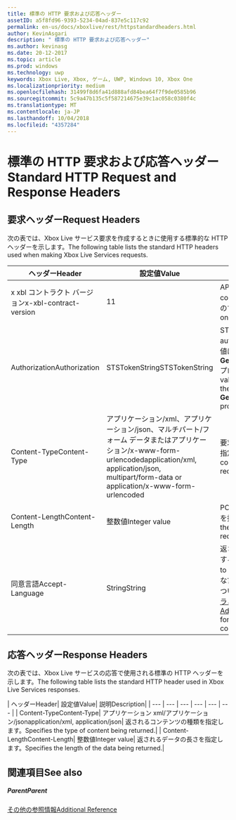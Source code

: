 ```yaml
---
title: 標準の HTTP 要求および応答ヘッダー
assetID: a5f8fd96-9393-5234-04ad-837e5c117c92
permalink: en-us/docs/xboxlive/rest/httpstandardheaders.html
author: KevinAsgari
description: " 標準の HTTP 要求および応答ヘッダー"
ms.author: kevinasg
ms.date: 20-12-2017
ms.topic: article
ms.prod: windows
ms.technology: uwp
keywords: Xbox Live, Xbox, ゲーム, UWP, Windows 10, Xbox One
ms.localizationpriority: medium
ms.openlocfilehash: 31499f8d6fa41d888afd84bea64f7f9de0585b96
ms.sourcegitcommit: 5c9a47b135c5f587214675e39c1ac058c0380f4c
ms.translationtype: MT
ms.contentlocale: ja-JP
ms.lasthandoff: 10/04/2018
ms.locfileid: "4357284"
---
```

# <a name="standard-http-request-and-response-headers"></a><span data-ttu-id="86491-104">標準の HTTP 要求および応答ヘッダー</span><span class="sxs-lookup"><span data-stu-id="86491-104">Standard HTTP Request and Response Headers</span></span>
 
<a id="ID4ES"></a>

 
## <a name="request-headers"></a><span data-ttu-id="86491-105">要求ヘッダー</span><span class="sxs-lookup"><span data-stu-id="86491-105">Request Headers</span></span>
 
<span data-ttu-id="86491-106">次の表では、Xbox Live サービス要求を作成するときに使用する標準的な HTTP ヘッダーを示します。</span><span class="sxs-lookup"><span data-stu-id="86491-106">The following table lists the standard HTTP headers used when making Xbox Live Services requests.</span></span>
 
| <span data-ttu-id="86491-107">ヘッダー</span><span class="sxs-lookup"><span data-stu-id="86491-107">Header</span></span>| <span data-ttu-id="86491-108">設定値</span><span class="sxs-lookup"><span data-stu-id="86491-108">Value</span></span>| <span data-ttu-id="86491-109">説明</span><span class="sxs-lookup"><span data-stu-id="86491-109">Description</span></span>| 
| --- | --- | --- | 
| <span data-ttu-id="86491-110">x xbl コントラクト バージョン</span><span class="sxs-lookup"><span data-stu-id="86491-110">x-xbl-contract-version</span></span>| <span data-ttu-id="86491-111">1</span><span class="sxs-lookup"><span data-stu-id="86491-111">1</span></span>| <span data-ttu-id="86491-112">API コントラクト バージョンです。</span><span class="sxs-lookup"><span data-stu-id="86491-112">API contract version.</span></span> <span data-ttu-id="86491-113">Xbox Live サービスのすべての要求に必要です。</span><span class="sxs-lookup"><span data-stu-id="86491-113">Required on all Xbox Live Services requests.</span></span>| 
| <span data-ttu-id="86491-114">Authorization</span><span class="sxs-lookup"><span data-stu-id="86491-114">Authorization</span></span>| <span data-ttu-id="86491-115">STSTokenString</span><span class="sxs-lookup"><span data-stu-id="86491-115">STSTokenString</span></span>| <span data-ttu-id="86491-116">STS 認証トークンです。</span><span class="sxs-lookup"><span data-stu-id="86491-116">STS authentication token.</span></span> <span data-ttu-id="86491-117">このヘッダーの値は、 <b>GetTokenAndSignatureResult.Token</b>プロパティから取得されます。</span><span class="sxs-lookup"><span data-stu-id="86491-117">The value for this header is retrieved from the <b>GetTokenAndSignatureResult.Token</b> property.</span></span> | 
| <span data-ttu-id="86491-118">Content-Type</span><span class="sxs-lookup"><span data-stu-id="86491-118">Content-Type</span></span>| <span data-ttu-id="86491-119">アプリケーション/xml、アプリケーション/json、マルチパート/フォーム データまたはアプリケーション/x-www-form-urlencoded</span><span class="sxs-lookup"><span data-stu-id="86491-119">application/xml, application/json, multipart/form-data or application/x-www-form-urlencoded</span></span>| <span data-ttu-id="86491-120">要求で送信されるコンテンツの種類を指定します。</span><span class="sxs-lookup"><span data-stu-id="86491-120">Specifies the type of content being submitted with a request.</span></span>| 
| <span data-ttu-id="86491-121">Content-Length</span><span class="sxs-lookup"><span data-stu-id="86491-121">Content-Length</span></span>| <span data-ttu-id="86491-122">整数値</span><span class="sxs-lookup"><span data-stu-id="86491-122">Integer value</span></span>| <span data-ttu-id="86491-123">POST 要求で送信されるデータの長さを指定します。</span><span class="sxs-lookup"><span data-stu-id="86491-123">Specifies the length of the data being submitted in a POST request.</span></span>| 
| <span data-ttu-id="86491-124">同意言語</span><span class="sxs-lookup"><span data-stu-id="86491-124">Accept-Language</span></span> | <span data-ttu-id="86491-125">String</span><span class="sxs-lookup"><span data-stu-id="86491-125">String</span></span>| <span data-ttu-id="86491-126">返される任意の文字列をローカライズする方法を指定します。</span><span class="sxs-lookup"><span data-stu-id="86491-126">Specifies how to localize any strings returned.</span></span> <span data-ttu-id="86491-127">有効な言語/ロケールの組み合わせの一覧については、<a href="http://msdn.microsoft.com/en-us/library/bb975829.aspx">高度な Xbox 360 のプログラミング</a>を参照してください。</span><span class="sxs-lookup"><span data-stu-id="86491-127">See <a href="http://msdn.microsoft.com/en-us/library/bb975829.aspx">Advanced Xbox 360 Programming</a> for a list of valid language/locale combinations.</span></span>| 
  
<a id="ID4E6C"></a>

 
## <a name="response-headers"></a><span data-ttu-id="86491-128">応答ヘッダー</span><span class="sxs-lookup"><span data-stu-id="86491-128">Response Headers</span></span>
 
<span data-ttu-id="86491-129">次の表では、Xbox Live サービスの応答で使用される標準の HTTP ヘッダーを示します。</span><span class="sxs-lookup"><span data-stu-id="86491-129">The following table lists the standard HTTP header used in Xbox Live Services responses.</span></span>
 
| <span data-ttu-id="86491-130">ヘッダー</span><span class="sxs-lookup"><span data-stu-id="86491-130">Header</span></span>| <span data-ttu-id="86491-131">設定値</span><span class="sxs-lookup"><span data-stu-id="86491-131">Value</span></span>| <span data-ttu-id="86491-132">説明</span><span class="sxs-lookup"><span data-stu-id="86491-132">Description</span></span>| 
| --- | --- | --- | --- | --- | --- | 
| <span data-ttu-id="86491-133">Content-Type</span><span class="sxs-lookup"><span data-stu-id="86491-133">Content-Type</span></span>| <span data-ttu-id="86491-134">アプリケーション xml/アプリケーション/json</span><span class="sxs-lookup"><span data-stu-id="86491-134">application/xml, application/json</span></span>| <span data-ttu-id="86491-135">返されるコンテンツの種類を指定します。</span><span class="sxs-lookup"><span data-stu-id="86491-135">Specifies the type of content being returned.</span></span>| 
| <span data-ttu-id="86491-136">Content-Length</span><span class="sxs-lookup"><span data-stu-id="86491-136">Content-Length</span></span>| <span data-ttu-id="86491-137">整数値</span><span class="sxs-lookup"><span data-stu-id="86491-137">Integer value</span></span>| <span data-ttu-id="86491-138">返されるデータの長さを指定します。</span><span class="sxs-lookup"><span data-stu-id="86491-138">Specifies the length of the data being returned.</span></span>| 
  
<a id="ID4EEE"></a>

 
## <a name="see-also"></a><span data-ttu-id="86491-139">関連項目</span><span class="sxs-lookup"><span data-stu-id="86491-139">See also</span></span>
 
<a id="ID4EGE"></a>

 
##### <a name="parent"></a><span data-ttu-id="86491-140">Parent</span><span class="sxs-lookup"><span data-stu-id="86491-140">Parent</span></span>  

[<span data-ttu-id="86491-141">その他の参照情報</span><span class="sxs-lookup"><span data-stu-id="86491-141">Additional Reference</span></span>](atoc-xboxlivews-reference-additional.md)

   